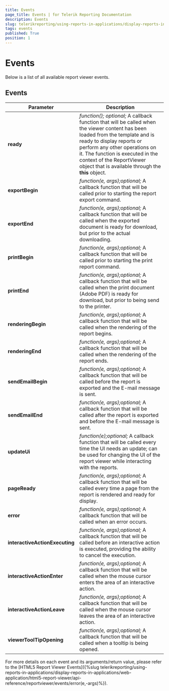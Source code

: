 ```yaml
---
title: Events
page_title: Events | for Telerik Reporting Documentation
description: Events
slug: telerikreporting/using-reports-in-applications/display-reports-in-applications/web-application/angular-report-viewer/api-reference/events
tags: events
published: True
position: 1
---
```


# Events

Below is a list of all available report viewer events.

## Events

| Parameter | Description |
| ------ | ------ |
| __ready__ | *function();* *optional;* A callback function that will be called when the viewer content has been loaded from the template and is ready to display reports or perform any other operations on it. The function is executed in the context of the ReportViewer object that is available through the __this__ object.|
| __exportBegin__ | *function(e, args);optional;* A callback function that will be called prior to starting the report export command.|
| __exportEnd__ | *function(e, args);optional;* A callback function that will be called when the exported document is ready for download, but prior to the actual downloading.|
| __printBegin__ | *function(e, args);optional;* A callback function that will be called prior to starting the print report command.|
| __printEnd__ | *function(e, args);optional;* A callback function that will be called when the print document (Adobe PDF) is ready for download, but prior to being send to the printer.|
| __renderingBegin__ | *function(e, args);optional;* A callback function that will be called when the rendering of the report begins.|
| __renderingEnd__ | *function(e, args);optional;* A callback function that will be called when the rendering of the report ends.|
| __sendEmailBegin__ | *function(e, args);optional;* A callback function that will be called before the report is exported and the E-mail message is sent.|
| __sendEmailEnd__ | *function(e, args);optional;* A callback function that will be called after the report is exported and before the E-mail message is sent.|
| __updateUi__ | *function(e);optional;* A callback function that will be called every time the UI needs an update; can be used for changing the UI of the report viewer while interacting with the reports.|
| __pageReady__ | *function(e, args);optional;* A callback function that will be called every time a page from the report is rendered and ready for display.|
| __error__ | *function(e, args);optional;* A callback function that will be called when an error occurs.|
| __interactiveActionExecuting__ | *function(e, args);optional;* A callback function that will be called before an interactive action is executed,                 providing the ability to cancel the execution.|
| __interactiveActionEnter__ | *function(e, args);optional;* A callback function that will be called when the mouse cursor enters the area of an interactive action.|
| __interactiveActionLeave__ | *function(e, args);optional;* A callback function that will be called when the mouse cursor leaves the area of an interactive action.|
| __viewerToolTipOpening__ | *function(e, args);optional;* A callback function that will be called when a tooltip is being opened.|

For more details on each event and its arguments/return value, please refer to the [HTML5 Report Viewer Events]({%slug telerikreporting/using-reports-in-applications/display-reports-in-applications/web-application/html5-report-viewer/api-reference/reportviewer/events/error(e,-args)%}).
